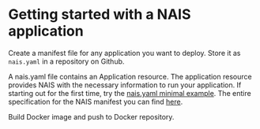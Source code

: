 # Getting started with a NAIS application

Create a manifest file for any application you want to deploy. Store it as `nais.yaml` in a repository on Github.

A nais.yaml file contains an Application resource. The application resource provides NAIS with the necessary information to run your application. 
If starting out for the first time, try the [nais.yaml minimal example](../deploy/examples/nais-manifest/nais.yaml).
The entire specification for the NAIS manifest you can find [here](../deploy/nais-manifest.md).


Build Docker image and push to Docker repository.